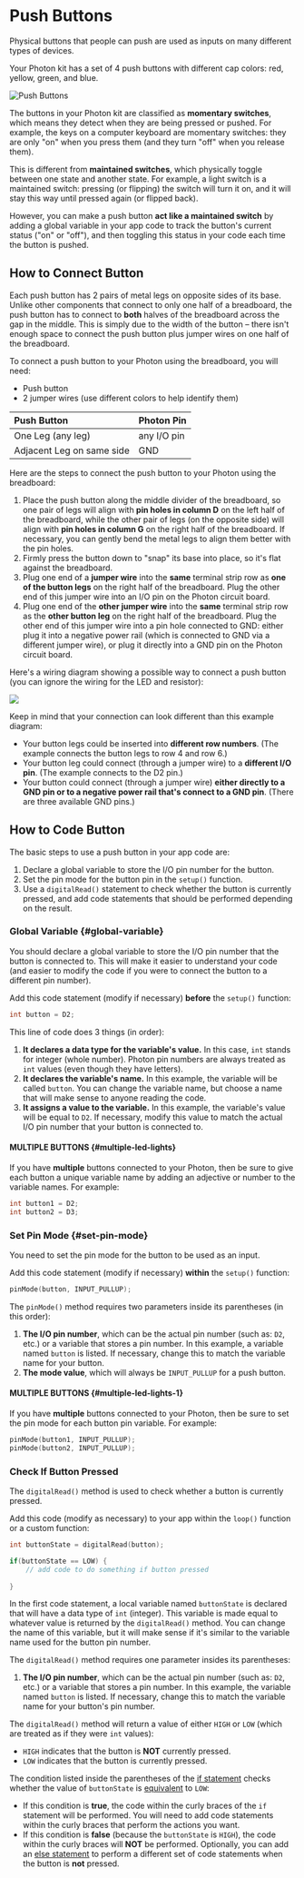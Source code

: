 # Push Buttons

Physical buttons that people can push are used as inputs on many different types of devices.

Your Photon kit has a set of 4 push buttons with different cap colors: red, yellow, green, and blue.

![Push Buttons](../../.gitbook/assets/buttons-assorted.jpg)

The buttons in your Photon kit are classified as **momentary switches**, which means they detect when they are being pressed or pushed. For example, the keys on a computer keyboard are momentary switches:  they are only "on" when you press them \(and they turn "off" when you release them\).

This is different from **maintained switches**, which physically toggle between one state and another state. For example, a light switch is a maintained switch:  pressing \(or flipping\) the switch will turn it on, and it will stay this way until pressed again \(or flipped back\).

However, you can make a push button **act like a maintained switch** by adding a global variable in your app code to track the button's current status \("on" or "off"\), and then toggling this status in your code each time the button is pushed.

## How to Connect Button

Each push button has 2 pairs of metal legs on opposite sides of its base. Unlike other components that connect to only one half of a breadboard, the push button has to connect to **both** halves of the breadboard across the gap in the middle. This is simply due to the width of the button – there isn't enough space to connect the push button plus jumper wires on one half of the breadboard.

To connect a push button to your Photon using the breadboard, you will need:

* Push button
* 2 jumper wires \(use different colors to help identify them\)

| Push Button | Photon Pin |
| :--- | :--- |
| One Leg \(any leg\) | any I/O pin |
| Adjacent Leg on same side | GND |

Here are the steps to connect the push button to your Photon using the breadboard:

1. Place the push button along the middle divider of the breadboard, so one pair of legs will align with **pin holes in column D** on the left half of the breadboard, while the other pair of legs \(on the opposite side\) will align with **pin holes in column G** on the right half of the breadboard. If necessary, you can gently bend the metal legs to align them better with the pin holes.
2. Firmly press the button down to "snap" its base into place, so it's flat against the breadboard.
3. Plug one end of a **jumper wire** into the **same** terminal strip row as **one of the button legs** on the right half of the breadboard. Plug the other end of this jumper wire into an I/O pin on the Photon circuit board.
4. Plug one end of the **other jumper wire** into the **same** terminal strip row as the **other button leg** on the right half of the breadboard. Plug the other end of this jumper wire into a pin hole connected to GND:  either plug it into a negative power rail \(which is connected to GND via a different jumper wire\), or plug it directly into a GND pin on the Photon circuit board.

Here's a wiring diagram showing a possible way to connect a push button \(you can ignore the wiring for the LED and resistor\):

![](../../.gitbook/assets/experiment-2.jpg)

Keep in mind that your connection can look different than this example diagram:

* Your button legs could be inserted into **different row numbers**. \(The example connects the button legs to row 4 and row 6.\)
* Your button leg could connect \(through a jumper wire\) to a **different I/O pin**. \(The example connects to the D2 pin.\)
* Your button could connect \(through a jumper wire\) **either directly to a GND pin or to a negative power rail that's connect to a GND pin**. \(There are three available GND pins.\)

## How to Code Button

The basic steps to use a push button in your app code are:

1. Declare a global variable to store the I/O pin number for the button.
2. Set the pin mode for the button pin in the `setup()` function.
3. Use a `digitalRead()` statement to check whether the button is currently pressed, and add code statements that should be performed depending on the result.

### Global Variable {#global-variable}

You should declare a global variable to store the I/O pin number that the button is connected to. This will make it easier to understand your code \(and easier to modify the code if you were to connect the button to a different pin number\).

Add this code statement \(modify if necessary\) **before** the `setup()` function:

```cpp
int button = D2;
```

This line of code does 3 things \(in order\):

1. **It declares a data type for the variable's value.** In this case, `int` stands for integer \(whole number\). Photon pin numbers are always treated as `int` values \(even though they have letters\).
2. **It declares the variable's name.** In this example, the variable will be called `button`. You can change the variable name, but choose a name that will make sense to anyone reading the code.
3. **It assigns a value to the variable.** In this example, the variable's value will be equal to `D2`. If necessary, modify this value to match the actual I/O pin number that your button is connected to.

#### MULTIPLE BUTTONS {#multiple-led-lights}

If you have **multiple** buttons connected to your Photon, then be sure to give each button a unique variable name by adding an adjective or number to the variable names. For example:

```cpp
int button1 = D2;
int button2 = D3;
```

### Set Pin Mode {#set-pin-mode}

You need to set the pin mode for the button to be used as an input.

Add this code statement \(modify if necessary\) **within** the `setup()` function:

```cpp
pinMode(button, INPUT_PULLUP);
```

The `pinMode()` method requires two parameters inside its parentheses \(in this order\):

1. **The I/O pin number**, which can be the actual pin number \(such as: `D2`, etc.\) or a variable that stores a pin number. In this example, a variable named `button` is listed. If necessary, change this to match the variable name for your button.
2. **The mode value**, which will always be `INPUT_PULLUP` for a push button.

#### MULTIPLE BUTTONS {#multiple-led-lights-1}

If you have **multiple** buttons connected to your Photon, then be sure to set the pin mode for each button pin variable. For example:

```cpp
pinMode(button1, INPUT_PULLUP);
pinMode(button2, INPUT_PULLUP);
```

### Check If Button Pressed

The `digitalRead()` method is used to check whether a button is currently pressed.

Add this code \(modify as necessary\) to your app within the `loop()` function or a custom function:

```cpp
int buttonState = digitalRead(button);

if(buttonState == LOW) {
​    // add code to do something if button pressed
​
}
```

In the first code statement, a local variable named `buttonState` is declared that will have a data type of `int` \(integer\).  This variable is made equal to whatever value is returned by the `digitalRead()` method.  You can change the name of this variable, but it will make sense if it's similar to the variable name used for the button pin number.

The `digitalRead()` method requires one parameter insides its parentheses: 

1. **The I/O pin number**, which can be the actual pin number \(such as: `D2`, etc.\) or a variable that stores a pin number. In this example, the variable named `button` is listed. If necessary, change this to match the variable name for your button's pin number.

The `digitalRead()` method will return a value of either `HIGH` or `LOW` \(which are treated as if they were `int` values\):

* `HIGH` indicates that the button is **NOT** currently pressed.
* `LOW` indicates that the button is currently pressed.

The condition listed inside the parentheses of the [if statement](http://www.wiring.org.co/reference/if_.html) checks whether the value of `buttonState` is [equivalent](http://www.wiring.org.co/reference/equality.html) to `LOW`:

* If this condition is **true**, the code within the curly braces of the `if` statement will be performed. You will need to add code statements within the curly braces that perform the actions you want. 
* If this condition is **false** \(because the `buttonState` is `HIGH`\), the code within the curly braces will **NOT** be performed. Optionally, you can add an [else statement](http://www.wiring.org.co/reference/else.html) to perform a different set of code statements when the button is **not** pressed.



